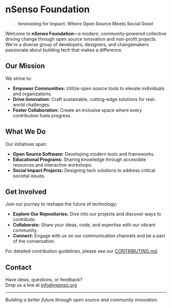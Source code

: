 # nSenso Foundation

> **Innovating for Impact: Where Open Source Meets Social Good**

Welcome to **nSenso Foundation**—a modern, community-powered collective driving change through open source innovation and non-profit projects. We're a diverse group of developers, designers, and changemakers passionate about building tech that makes a difference.

## Our Mission

We strive to:
- **Empower Communities:** Utilize open source tools to elevate individuals and organizations.
- **Drive Innovation:** Craft sustainable, cutting-edge solutions for real-world challenges.
- **Foster Collaboration:** Create an inclusive space where every contribution fuels progress.

## What We Do

Our initiatives span:
- **Open Source Software:** Developing modern tools and frameworks.
- **Educational Programs:** Sharing knowledge through accessible resources and interactive workshops.
- **Social Impact Projects:** Designing tech solutions to address critical societal issues.

## Get Involved

Join our journey to reshape the future of technology:
- **Explore Our Repositories:** Dive into our projects and discover ways to contribute.
- **Collaborate:** Share your ideas, code, and expertise with our vibrant community.
- **Connect:** Engage with us on our communication channels and be a part of the conversation.

For detailed contribution guidelines, please see our [CONTRIBUTING.md](CONTRIBUTING.md).

## Contact

Have ideas, questions, or feedback?  
Drop us a line at [info@nsenso.org](mailto:info@nsenso.org)

---

*Building a better future through open source and community innovation.*
